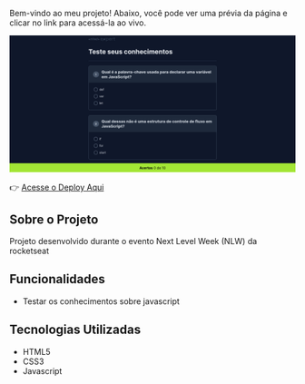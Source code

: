 Bem-vindo ao meu projeto! Abaixo, você pode ver uma prévia da página e clicar no link para acessá-la ao vivo.

![Prévia do Projeto](assets/img.png)

👉 [Acesse o Deploy Aqui](https://iagopacheco10.github.io/quizz-javascript/)

## Sobre o Projeto

Projeto desenvolvido durante o evento Next Level Week (NLW) da rocketseat

## Funcionalidades

- Testar os conhecimentos sobre javascript

## Tecnologias Utilizadas

- HTML5
- CSS3
- Javascript
